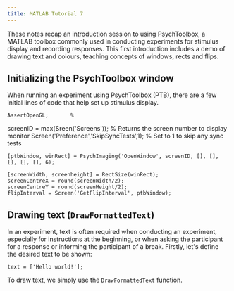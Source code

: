 ```yaml
---
title: MATLAB Tutorial 7
---
```


These notes recap an introduction session to using PsychToolbox, a MATLAB toolbox commonly used in conducting experiments for stimulus display and recording responses. This first introduction includes a demo of drawing text and colours, teaching concepts of windows, rects and flips.

## Initializing the PsychToolbox window

When running an experiment using PsychToolbox (PTB), there are a few initial lines of code that help set up stimulus display.

```
AssertOpenGL;       % 
```

screenID = max(Sreen('Screens'));   % Returns the screen number to display monitor
Screen('Preference','SkipSyncTests',1); % Set to 1 to skip any sync tests
```
[ptbWindow, winRect] = PsychImaging('OpenWindow', screenID, [], [], [], [], [], 6); 
```

```
[screenWidth, screenheight] = RectSize(winRect);
screenCentreX = round(screenWidth/2);
screenCentreY = round(screenHeight/2);
flipInterval = Screen('GetFlipInterval', ptbWindow);
```

## Drawing text (`DrawFormattedText`)

In an experiment, text is often required when conducting an experiment, especially for instructions at the beginning, or when asking the participant for a response or informing the participant of a break. Firstly, let's define the desired text to be shown:

```
text = ['Hello world!'];
```

To draw text, we simply use the `DrawFormattedText` function.